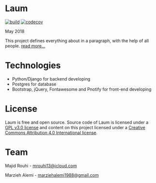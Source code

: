 # Laum
[![build](https://travis-ci.org/mrouhi13/laum.svg?branch=master)](https://travis-ci.org/mrouhi13/laum)
[![codecov](https://codecov.io/gh/mrouhi13/laum/branch/master/graph/badge.svg)](https://codecov.io/gh/mrouhi13/laum)

May 2018

This project defines everything about in a paragraph, with the help of all people. [read more...][1]

# Technologies
* Python/Django for backend developing
* Postgres for database
* Bootstrap, jQuery, Fontawesome and Pnotify for front-end developing

# License
Laum is free and open source. Source code of Laum is licensed under a [GPL v3.0 license][2] and content on this project licensed under a [Creative Commons Attribution 4.0 International license][3].

# Team
Majid Rouhi - mrouhi13@icloud.com

Marzieh Alemi - marziehalemi1988@gmail.com

[1]: https://www.laum.ir/laum
[2]: https://www.gnu.org/licenses/gpl-3.0.en.html
[3]: https://creativecommons.org/licenses/by/4.0/
